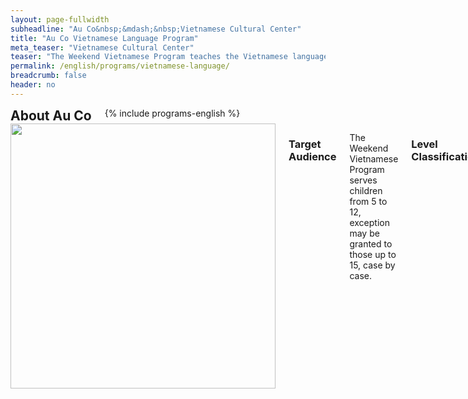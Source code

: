 ```yaml
---
layout: page-fullwidth
subheadline: "Au Co&nbsp;&mdash;&nbsp;Vietnamese Cultural Center"
title: "Au Co Vietnamese Language Program"
meta_teaser: "Vietnamese Cultural Center"
teaser: "The Weekend Vietnamese Program teaches the Vietnamese language and cultural traditions for children from 5 through 12 with special exceptions for ages up to 15."
permalink: /english/programs/vietnamese-language/
breadcrumb: false
header: no
---
```

<!--more-->
<div class="row">
<div class="medium-4 medium-push-8 columns">
<h2 style="margin: 0px">About Au Co</h2>
        {% include programs-english %}
</div><!-- /.medium-4.columns -->
<div class="medium-8 medium-pull-4 columns" markdown="1">
<img width="424" src="{{ site.urlimg }}seaacc-logo.png">

### Target Audience

The Weekend Vietnamese Program serves children from 5 to 12, exception may be granted to those up to 15, case by case.
 
### Level Classification

The Weekend Vietnamese Program teaches the Vietnamese language and cultural traditions. Classes are on Saturday, approximately 3 and a half-hour each. Program for each grade level meets about 40 times/year with 2 semesters and normally follows the schedule of SF public schools.

<div>
The program teaches Vietnamese language for two levels: Basic and Intermediate, and Kindergarten for 5 year-old kids only.
<ul>
<li><u>Basic</u>: learn how to read Vietnamese using "spelling" method, learn to speak in Vietnamese</li>
<li><u>Intermediate</u>: reading comprehension, improving speaking, and writing.</li>
</ul>
</div>

To attain Basic level, a student must successfully complete Grade Level 1, 2, and 3.
To attain Intermediate level, students must successfully complete Grade Levels 4, 5, and 6.
Kindergarten is for 5 year-old kids only.
 
### Goals of Class Levels

<div>
<br /><strong>Kindergarten</strong>
<ul>
<li>Be familiar with Vietnamese alphabet and five accent marks</li>
<li>Learn to speak simple and daily practical Vietnamese statements</li>
<li>Learn traditional good behavior for kids</li>
</ul>
<strong>Basic</strong>
<ul>
<li>Learn to read Vietnamese and be familiar with five accent marks</li>
<li>Learn to speak Vietnamese fluently</li>
<li>Learn traditional characters, good behaviors of the Vietnamese</li>
</ul>
<strong>Intermediate</strong>
<ul>
<li>Improve reading comprehension at an intermediate level</li>
<li>Begin essay writing</li>
<li>Learn traditional characters and morality, traditional values and heritage of the Vietnamese</li>
</ul>
</div>
 
### Textbook & Teaching Materials

Textbooks and teaching materials are written in Vietnamese by grade level to attain the goals of each grade level. Textbooks for Grade Level 1, 2, and 3 are intended for beginners with age from 6 to 8. The materials still can be used to teach beginners who are older than 9, but they may learn at a faster pace.

Textbooks and materials for basic level (Grade Level 1, 2, 3) and K are written using picture to illustrate a word using a syllable learnt.

Textbooks and materials for intermediate level (Grade Level 4, 5, 6) are written with the purpose of improving reading comprehension and basic writing skill for essay.

Please read “How to Use Textbook” section of each textbook for more information.
 
<div>
<strong>Content of Kindergarten's materials</strong>
<ul>
<li>speak common Vietnamese vocabulary and statements</li>
<li>introduce and educate traditional good behaviors of Vietnamese children</li>
<li>introduce Vietnamese alphabet and accent marks</li>
</ul>
<strong>Contents of textbooks for grade level 1, 2, 3 (Basic Level)</strong>
<ul>
<li>read Vietnamese by "spelling" method, know the accent marks</li>
<li>speak Vietnamese fluently</li>
<li>introduce and educate traditional good behaviors of Vietnamese children</li>
</ul>
<strong>Contents of textbook for grade level 4, 5, 6 (Intermediate level)</strong>
<ul>
<li>reading comprehension, improving reading and speaking skills</li>
<li>teaching grammar and sentence structure for writing</li>
<li>introducing traditional morality and values, culture and heritage, Vietnamese history, country, and the people, including famous figures and heroes</li>
<li>introducing some Vietnamese legends or historical stories.</li>
</ul>
</div>

</div><!-- /.row -->
